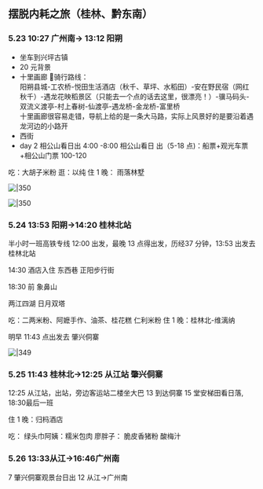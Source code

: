 ## 摆脱内耗之旅（桂林、黔东南）

### 5.23  10:27 广州南-> 13:12 阳朔

- 坐车到兴坪古镇
- 20 元背景
- 十里画廊
	🧩骑行路线：  
	阳朔县城-工农桥-悦田生活酒店（秋千、草坪、水稻田）-安在野民宿（网红秋千）-遇龙花映稻景区（只能去一个点的话去这里，很漂亮！）-骥马码头-双流义渡亭-村上春树-仙渡亭-遇龙桥-金龙桥-富里桥  
	十里画廊很容易走错，导航上给的是一条大马路，实际上风景好的是要沿着遇龙河边的小路开
- 西街
- day 2 相公山看日出
	4:00 -8:00 相公山看日 出（5-18 点)：船票+观光车票+相公山门票 100-120
	



吃：大胡子米粉
逛：以纯
住 1 晚： 雨落林墅 

![|350](assets/Pasted%20image%2020240522201802.png)

![|350](assets/Pasted%20image%2020240522163153.png)


### 5.24   13:53 阳朔->14:20 桂林北站


半小时一班高铁专线
12:00 出发，最晚 13 点得出发，历经37 分钟，13:53 出发去桂林北站

14:30 酒店入住
东西巷
正阳步行街

18:30 前 象鼻山

两江四湖
日月双塔


吃：二两米粉、阿嬷手作、油茶、桂花糕
仁利米粉
住 1 晚：桂林北-维漓纳


明早 11:43 点出发去 肇兴侗寨





![|349](assets/Pasted%20image%2020240522152016.png)


### 5.25  11:43 桂林北->12:25 从江站 肇兴侗寨

12:25 从江站，出站，旁边客运站二楼坐大巴
13  到达侗寨
15  堂安梯田看日落, 18:30最后一班

住 1 晚：归杩酒店



吃：
绿头巾阿姨：糯米包肉
廖胖子： 脆皮香猪粉
酸梅汁


### 5.26   13:33从江->16:46广州南
7  肇兴侗寨观景台日出
12  从江->广州南

